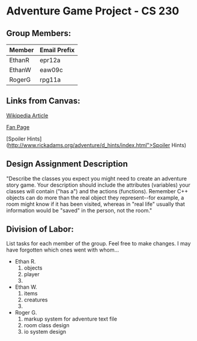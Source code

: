 # Adventure Game Project - CS 230

## Group Members:
| Member | Email Prefix |
| ------ | ------------ |
| EthanR | epr12a       |
| EthanW | eaw09c       |
| RogerG | rpg11a       |

## Links from Canvas:
[Wikipedia Article](http://en.wikipedia.org/wiki/Colossal_Cave_Adventure)

[Fan Page](http://www.rickadams.org/adventure/)

[Spoiler Hints](http://www.rickadams.org/adventure/d_hints/index.html">Spoiler Hints)

## Design Assignment Description
"Describe the classes you expect you might need to create an adventure story game. Your description should include the attributes (variables) your classes will contain ("has a") and the actions (functions). Remember C++ objects can do more than the real object they represent--for example, a room might know if it has been visited, whereas in "real life" usually that information would be "saved" in the person, not the room."

## Division of Labor:
List tasks for each member of the group. Feel free to make changes. I may have forgotten which ones went with whom...
* Ethan R.
	1. objects
	2. player
	3. 
* Ethan W.
	1. items
	2. creatures
	3. 
* Roger G.
	1. markup system for adventure text file
	2. room class design
	3. io system design
